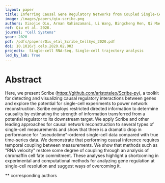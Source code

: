 ```yaml
---
layout: paper
title: Inferring Causal Gene Regulatory Networks from Coupled Single-Cell Expression Dynamics Using Scribe
image: /images/papers/qiu-scribe.png
authors: Xiaojie Qiu, Arman Rahimzamani, Li Wang, Bingcheng Ren, Qi Mao, Timothy Durham, José L. McFaline-Figueroa, Lauren M. Saunders, Cole Trapnell**, Sreeram Kannan**
ref: Qiu et al. 2020.
journal: "Cell Systems"
year: 2020
pdf: /pdfs/papers/Qiu_etal_Scribe_CellSys_2020.pdf
doi: 10.1016/j.cels.2020.02.003
projects:  Single-cell RNA-Seq, Single-cell trajectory analysis
led_by_lab: True
---
```


# Abstract

Here, we present Scribe (https://github.com/aristoteleo/Scribe-py), a toolkit for detecting and
visualizing causal regulatory interactions between genes and explore the potential for single-cell experiments to power network reconstruction. Scribe employs restricted directed information to determine causality by estimating the strength of information transferred from a potential regulator to its downstream target. We apply Scribe and other leading approaches for causal network reconstruction to several types of single-cell measurements and show that there is a dramatic drop in performance for "pseudotime"-ordered single-cell data compared with true time-series data. We demonstrate that performing causal inference requires temporal coupling between measurements. We show that methods such as "RNA velocity" restore some degree of coupling through an analysis of chromaffin cell fate commitment. These analyses highlight a shortcoming in experimental and computational methods for analyzing gene regulation at single-cell resolution and suggest ways of overcoming it.

\*\* corresponding authors
